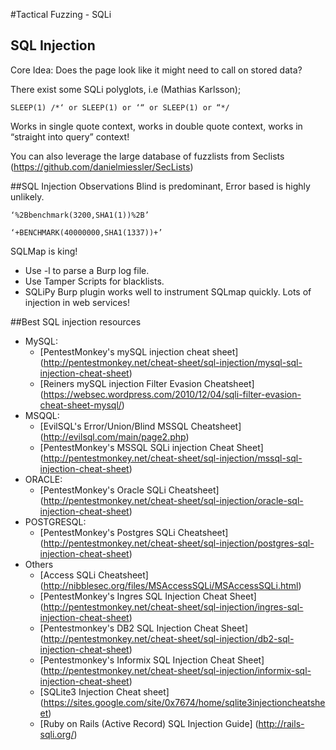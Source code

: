 #Tactical Fuzzing - SQLi

## SQL Injection

Core Idea: Does the page look like it might need to call on stored data?

There exist some SQLi polyglots, i.e (Mathias Karlsson);

``
SLEEP(1) /*‘ or SLEEP(1) or ‘“ or SLEEP(1) or “*/
``

Works in single quote context, works in double quote context, works in “straight into query” context!

You can also leverage the large database of fuzzlists from Seclists (https://github.com/danielmiessler/SecLists)

##SQL Injection Observations
Blind is predominant, Error based is highly unlikely.

``
‘%2Bbenchmark(3200,SHA1(1))%2B’
``


``
‘+BENCHMARK(40000000,SHA1(1337))+’
``

SQLMap is king!
- Use -l to parse a Burp log file.
- Use Tamper Scripts for blacklists.
- SQLiPy Burp plugin works well to instrument SQLmap quickly.
Lots of injection in web services!

##Best SQL injection resources

- MySQL:
  - [PentestMonkey's mySQL injection cheat sheet] (http://pentestmonkey.net/cheat-sheet/sql-injection/mysql-sql-injection-cheat-sheet)
  - [Reiners mySQL injection Filter Evasion Cheatsheet] (https://websec.wordpress.com/2010/12/04/sqli-filter-evasion-cheat-sheet-mysql/)
- MSQQL:
  - [EvilSQL's Error/Union/Blind MSSQL Cheatsheet] (http://evilsql.com/main/page2.php)
  - [PentestMonkey's MSSQL SQLi injection Cheat Sheet] (http://pentestmonkey.net/cheat-sheet/sql-injection/mssql-sql-injection-cheat-sheet)
- ORACLE:
  - [PentestMonkey's Oracle SQLi Cheatsheet] (http://pentestmonkey.net/cheat-sheet/sql-injection/oracle-sql-injection-cheat-sheet)
- POSTGRESQL:
  - [PentestMonkey's Postgres SQLi Cheatsheet] (http://pentestmonkey.net/cheat-sheet/sql-injection/postgres-sql-injection-cheat-sheet)
- Others
  - [Access SQLi Cheatsheet] (http://nibblesec.org/files/MSAccessSQLi/MSAccessSQLi.html)
  - [PentestMonkey's Ingres SQL Injection Cheat Sheet] (http://pentestmonkey.net/cheat-sheet/sql-injection/ingres-sql-injection-cheat-sheet)
  - [Pentestmonkey's DB2 SQL Injection Cheat Sheet] (http://pentestmonkey.net/cheat-sheet/sql-injection/db2-sql-injection-cheat-sheet)
  - [Pentestmonkey's Informix SQL Injection Cheat Sheet] (http://pentestmonkey.net/cheat-sheet/sql-injection/informix-sql-injection-cheat-sheet)
  - [SQLite3 Injection Cheat sheet] (https://sites.google.com/site/0x7674/home/sqlite3injectioncheatsheet)
  - [Ruby on Rails (Active Record) SQL Injection Guide] (http://rails-sqli.org/)
